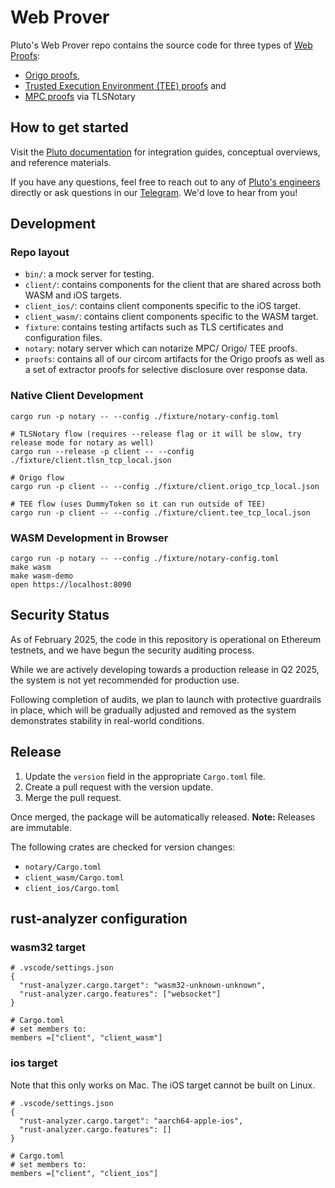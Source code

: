 # Web Prover

Pluto's Web Prover repo contains the source code for three types of [Web Proofs](https://pluto.xyz/blog/introducing-pluto#1927a922ef2980748958f9f1fa514320):

- [Origo proofs](https://pluto.xyz/blog/web-proof-techniques-origo-mode),
- [Trusted Execution Environment (TEE) proofs](https://pluto.xyz/blog/web-proof-techniques-tee-mode) and
- [MPC proofs](https://pluto.xyz/blog/web-proof-techniques-mpc-mode) via TLSNotary

## How to get started

Visit the [Pluto documentation](https://docs.pluto.xyz) for integration guides, conceptual overviews, and reference materials.

If you have any questions, feel free to reach out to any of [Pluto's engineers](https://pluto.xyz/team) directly or ask questions in our [Telegram](https://t.me/pluto_xyz). We'd love to hear from you!


## Development

### Repo layout

- `bin/`: a mock server for testing.
- `client/`: contains components for the client that are shared across both WASM and iOS targets.
- `client_ios/`: contains client components specific to the iOS target.
- `client_wasm/`: contains client components specific to the WASM target.
- `fixture`: contains testing artifacts such as TLS certificates and configuration files.
- `notary`: notary server which can notarize MPC/ Origo/ TEE proofs.
- `proofs`: contains all of our circom artifacts for the Origo proofs as well as a set of extractor proofs for selective disclosure over response data.

### Native Client Development

```
cargo run -p notary -- --config ./fixture/notary-config.toml

# TLSNotary flow (requires --release flag or it will be slow, try release mode for notary as well)
cargo run --release -p client -- --config ./fixture/client.tlsn_tcp_local.json

# Origo flow
cargo run -p client -- --config ./fixture/client.origo_tcp_local.json

# TEE flow (uses DummyToken so it can run outside of TEE)
cargo run -p client -- --config ./fixture/client.tee_tcp_local.json
```

### WASM Development in Browser

```
cargo run -p notary -- --config ./fixture/notary-config.toml
make wasm
make wasm-demo
open https://localhost:8090
```

## Security Status

As of February 2025, the code in this repository is operational on Ethereum testnets, and we have begun the security auditing process.

While we are actively developing towards a production release in Q2 2025, the system is not yet recommended for production use.

Following completion of audits, we plan to launch with protective guardrails in place, which will be gradually adjusted and removed as the system demonstrates stability in real-world conditions.

## Release

1. Update the `version` field in the appropriate `Cargo.toml` file.
2. Create a pull request with the version update.
3. Merge the pull request.

Once merged, the package will be automatically released.
**Note:** Releases are immutable.

The following crates are checked for version changes:

- `notary/Cargo.toml`
- `client_wasm/Cargo.toml`
- `client_ios/Cargo.toml`

## rust-analyzer configuration

### wasm32 target

```
# .vscode/settings.json
{
  "rust-analyzer.cargo.target": "wasm32-unknown-unknown",
  "rust-analyzer.cargo.features": ["websocket"]
}

# Cargo.toml
# set members to:
members =["client", "client_wasm"]
```

### ios target

Note that this only works on Mac. The iOS target cannot be built on Linux.

```
# .vscode/settings.json
{
  "rust-analyzer.cargo.target": "aarch64-apple-ios",
  "rust-analyzer.cargo.features": []
}

# Cargo.toml
# set members to:
members =["client", "client_ios"]
```

